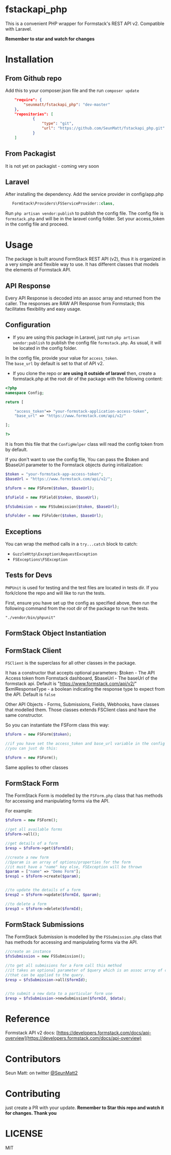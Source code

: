 fstackapi_php
=============
This is a convenient PHP wrapper for Formstack's REST API v2. 
Compatible with Laravel.

**Remember to star and watch for changes**

Installation
============

From Github repo
----------------
Add this to your composer.json file and the run `composer update`

```json
    "require": {
        "seunmatt/fstackapi_php": "dev-master"
    },
    "repositories": [
            {
                "type": "git",
                "url": "https://github.com/SeunMatt/fstackapi_php.git"
            }
    ]
```

From Packagist
--------------
It is not yet on packagist - coming very soon

Laravel
-------
After installing the dependency. 
Add the service provider in config/app.php

 ```php
    FormStack\Providers\FSServiceProvider::class,
```

Run `php artisan vendor:publish` to publish the config file.
The config file is `formstack.php` and will be in the laravel config folder.
Set your access_token in the config file and proceed.

Usage
=====

The package is built around FormStack REST API (v2), 
thus it is organized in a very simple and flexible way to use.
It has different classes that models the elements of Formstack API.


API Response
------------

Every API Response is decoded into an assoc array and returned from
the caller. The responses are RAW API Response from Formstack; this facilitates flexibility and easy usage.

Configuration
-------------

- If you are using this package in Laravel, just run `php artisan vendor:publish` to publish the config file `formstack.php`.
As usual, it will be located in the config folder.

In the config file, provide your value for `access_token`.  
The `base_url` by default is set to that of API v2.

- If you clone the repo or **are using it outside of laravel** then,
create a formstack.php at the root dir of the package with the following content:
 
 ```php
<?php
 namespace Config;
 
 return [
 
     "access_token"=> "your-formstack-application-access-token",
     "base_url" => "https://www.formstack.com/api/v2/"

 ];
 
 ?>
 ```
 
It is from this file that the `ConfigHelper` class will read the config token from by default.

If you don't want to use the config file,
You can pass the $token and $baseUrl parameter to the Formstack objects during initialization:

```php
$token = "your-formstack-app-access-token";
$baseUrl = "https://www.formstack.com/api/v2/";

$fsForm = new FSForm($token, $baseUrl);

$fsField = new FSField($token, $baseUrl);

$fsSubmision = new FSSubmission($token, $baseUrl);

$fsFolder = new FSFolder($token, $baseUrl);
```

Exceptions
-----------
You can wrap the method calls in a `try...catch` block to catch:
- `GuzzleHttp\Exception\RequestException`
- `FSExceptions\FSException`


Tests for Devs
--------------
`PHPUnit` is used for testing and the test files are located in tests dir.
If you fork/clone the repo and will like to run the tests. 

First, ensure you have set up the config as specified above, then run the 
following command from the root dir of the package to run the tests.

```
"./vendor/bin/phpunit"
```


FormStack Object Instantiation
------------------------------




FormStack Client
----------------
`FSClient` is the superclass for all other classes in the package.

It has a constructor that accepts optional parameters: 
$token - The API Access token from Formstack dashboard,
$baseUrl - The baseUrl of the formstack api. Default is "https://www.formstack.com/api/v2/"
$xmlResponseType - a boolean indicating the response type to expect from the API. Default is `false`

Other API Objects - Forms, Submissions, Fields, Webhooks, have classes that modelled them. Those classes
 extends FSClient class and have the same constructor.
 
So you can instantiate the FSForm class this way:

```php
$fsForm = new FSForm($token);

//if you have set the access_token and base_url variable in the config file
//you can just do this:

$fsForm = new FSForm();

``` 

Same applies to other classes


FormStack Form
--------------
 
 The FormStack Form is modelled by the `FSForm.php` class that has methods for 
 accessing and manipulating forms via the API.
 
 For example:
 ```php
$fsForm = new FSForm();

//get all available forms
$fsForm->all();

//get details of a form
$resp = $fsForm->get($formId);

//create a new form
//$param is an array of options/properties for the form
//it must have a "name" key else, FSException will be thrown
$param = ["name" => "Demo Form"];
$resp1 = $fsForm->create($param);


//to update the details of a form
$resp2 = $fsForm->update($formId, $param);

//to delete a form
$resp3 = $fsForm->delete($formId);

```


FormStack Submissions
---------------------
The FormStack Submission is modelled by the `FSSubmission.php` class that has methods for 
 accessing and manipulating forms via the API.
 
 ```php
//create an instance
$fsSubmission = new FSSubmission();

//to get all submisions for a Form call this method
//it takes an optional parameter of $query which is an assoc array of constraints 
//that can be applied to the query.
$resp = $fsSubmission->all($formId);


//to submit a new data to a particular form use
$resp = $fsSubmission->newSubmission($formId, $data);

```


Reference
=========
Formstack API v2 docs: [https://developers.formstack.com/docs/api-overview](https://developers.formstack.com/docs/api-overview)
 
 
Contributors
============
Seun Matt: on twitter [@SeunMatt2](https://twitter.com/SeunMatt2/)

Contributing
============
just create a PR with your update.
**Remember to Star this repo and watch it for changes. Thank you**
 
LICENSE
=======
MIT